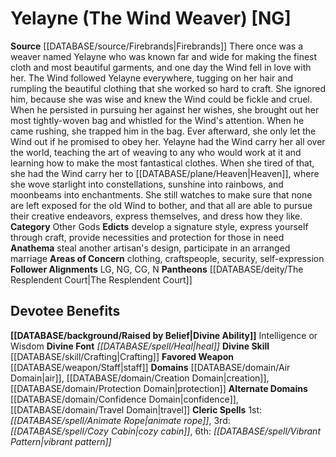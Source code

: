 ﻿---
ability:
- Intelligence
- Wisdom
ability_boost:
- Intelligence
- Wisdom
alignment: NG
deity:
- '[[DATABASE/deity/Yelayne|Yelayne]]'
- '[[DATABASE/deity/The Resplendent Court|TheResplendent Court]]'
deity_category: Other Gods
divine_font: Heal
domain:
- '[[DATABASE/domain/Air Domain|Air]]'
- '[[DATABASE/domain/Confidence Domain|Confidence]]'
- '[[DATABASE/domain/Creation Domain|Creation]]'
- '[[DATABASE/domain/Protection Domain|Protection]]'
- '[[DATABASE/domain/Toil Domain|Toil]]'
- '[[DATABASE/domain/Travel Domain|Travel]]'
favored_weapon: '[[DATABASE/weapon/Staff|Staff]]'
follower_alignment:
- LG
- NG
- N
- CG
id: '268'
name: Yelayne
rarity: Common
skill:
- '[[DATABASE/skill/Crafting|Crafting]]'
source: '[[DATABASE/source/Firebrands|Firebrands]]'
type: Deity

---
# Yelayne (The Wind Weaver) [NG]

**Source** [[DATABASE/source/Firebrands|Firebrands]]
There once was a weaver named Yelayne who was known far and wide for making the finest cloth and most beautiful garments, and one day the Wind fell in love with her. The Wind followed Yelayne everywhere, tugging on her hair and rumpling the beautiful clothing that she worked so hard to craft. She ignored him, because she was wise and knew the Wind could be fickle and cruel. When he persisted in pursuing her against her wishes, she brought out her most tightly-woven bag and whistled for the Wind's attention. When he came rushing, she trapped him in the bag. Ever afterward, she only let the Wind out if he promised to obey her. Yelayne had the Wind carry her all over the world, teaching the art of weaving to any who would work at it and learning how to make the most fantastical clothes. When she tired of that, she had the Wind carry her to [[DATABASE/plane/Heaven|Heaven]], where she wove starlight into constellations, sunshine into rainbows, and moonbeams into enchantments. She still watches to make sure that none are left exposed for the old Wind to bother, and that all are able to pursue their creative endeavors, express themselves, and dress how they like.
**Category** Other Gods
**Edicts** develop a signature style, express yourself through craft, provide necessities and protection for those in need
**Anathema** steal another artisan's design, participate in an arranged marriage
**Areas of Concern** clothing, craftspeople, security, self-expression
**Follower Alignments** LG, NG, CG, N
**Pantheons** [[DATABASE/deity/The Resplendent Court|The Resplendent Court]]

## Devotee Benefits

**[[DATABASE/background/Raised by Belief|Divine Ability]]** Intelligence or Wisdom
**Divine Font** _[[DATABASE/spell/Heal|heal]]_
**Divine Skill** [[DATABASE/skill/Crafting|Crafting]]
**Favored Weapon** [[DATABASE/weapon/Staff|staff]]
**Domains** [[DATABASE/domain/Air Domain|air]], [[DATABASE/domain/Creation Domain|creation]], [[DATABASE/domain/Protection Domain|protection]]
**Alternate Domains** [[DATABASE/domain/Confidence Domain|confidence]], [[DATABASE/domain/Travel Domain|travel]]
**Cleric Spells** 1st: _[[DATABASE/spell/Animate Rope|animate rope]]_, 3rd: _[[DATABASE/spell/Cozy Cabin|cozy cabin]]_, 6th: _[[DATABASE/spell/Vibrant Pattern|vibrant pattern]]_